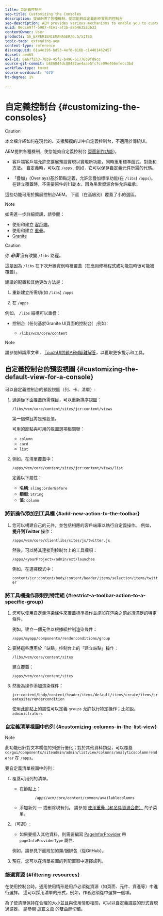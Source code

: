 ```yaml
---
title: 自定義控制台
seo-title: Customizing the Consoles
description: 提AEM供了各種機制，使您能夠自定義創作實例的控制台
seo-description: AEM provides various mechanisms to enable you to customize the consoles of your authoring instance
uuid: 8ecce9ff-5907-41e1-af3b-a8646352d633
contentOwner: User
products: SG_EXPERIENCEMANAGER/6.5/SITES
topic-tags: extending-aem
content-type: reference
discoiquuid: 61a4e196-bd53-4ef0-816b-c14401462457
docset: aem65
exl-id: 6e67f2b3-78b9-45f2-b496-61776b9fd9cc
source-git-commit: b886844dc80482ae4aae5fc7ce09e466efecc3bd
workflow-type: tm+mt
source-wordcount: '670'
ht-degree: 1%

---
```


# 自定義控制台 {#customizing-the-consoles}

>[!CAUTION]
>
>本文檔介紹如何在現代的、支援觸摸的UI中自定義控制台，不適用於傳統UI。

AEM提供各種機制，使您能夠自定義控制台 [頁面創作功能](/help/sites-developing/customizing-page-authoring-touch.md))。

* 客戶端客戶端允許您擴展預設實現以實現新功能，同時重用標準函式、對象和方法。 自定義時，可以在 `/apps.` 例如，它可以保存自定義元件所需的代碼。

* 「疊加」(Overlays)基於節點定義，允許您疊加標準功能(在 `/libs`) `/apps`)。 在建立覆蓋時，不需要原件的1:1副本，因為吊索資源合併允許繼承。

這些功能可用於擴展控制台AEM。 下面（在高級別）覆蓋了小的選區。

>[!NOTE]
>
>如需進一步詳細資訊，請參閱：
>
>* 使用和建立 [客戶端](/help/sites-developing/clientlibs.md)。
>* 使用和建立 [重疊](/help/sites-developing/overlays.md)。
>* [Granite](https://helpx.adobe.com/experience-manager/6-5/sites/developing/using/reference-materials/granite-ui/api/index.html)
>



>[!CAUTION]
>
>你 ***必須*** 沒有改變 `/libs` 路徑。
>
>這是因為 `/libs` 在下次升級實例時被覆蓋（在應用修補程式或功能包時很可能被覆蓋）。
>
>建議的配置和其他更改方法是：
>
>1. 重新建立所需項(如 `/libs`) `/apps`
>
>1. 在 `/apps`

>


例如， `/libs` 結構可以重疊：

* 控制台（任何基於Granite UI頁面的控制台）;例如：

   * `/libs/wcm/core/content`

>[!NOTE]
>
>請參閱知識庫文章， [TouchUI問題AEM疑難解答](https://helpx.adobe.com/experience-manager/kb/troubleshooting-aem-touchui-issues.html)，以獲取更多提示和工具。

## 自定義控制台的預設視圖 {#customizing-the-default-view-for-a-console}

可以自定義控制台的預設視圖（列、卡、清單）:

1. 通過從下面覆蓋所需條目，可以重新排序視圖：

   `/libs/wcm/core/content/sites/jcr:content/views`

   第一個條目將是預設值。

   可用的節點與可用的視圖選項相關聯：

   * `column`
   * `card`
   * `list`

1. 例如，在清單覆蓋中：

   `/apps/wcm/core/content/sites/jcr:content/views/list`

   定義以下屬性：

   * **名稱**: `sling:orderBefore`
   * **類型**: `String`
   * **值**: `column`

### 將新操作添加到工具欄 {#add-new-action-to-the-toolbar}

1. 您可以構建自己的元件，並包括相應的客戶端庫以執行自定義操作。 例如， **提升到Twitter** 操作：

   `/apps/wcm/core/clientlibs/sites/js/twitter.js`

   然後，可以將其連接到控制台上的工具欄項：

   `/apps/<yourProject>/admin/ext/launches`

   例如，在選擇模式中：

   `content/jcr:content/body/content/header/items/selection/items/twitter`

### 將工具欄操作限制到特定組 {#restrict-a-toolbar-action-to-a-specific-group}

1. 您可以使用自定義渲染條件來覆蓋標準操作並施加在渲染之前必須滿足的特定條件。

   例如，建立一個元件以根據組控制渲染條件：

   `/apps/myapp/components/renderconditions/group`

1. 要將這些應用於「站點」控制台上的「建立站點」操作：

   `/libs/wcm/core/content/sites`

   建立覆蓋：

   `/apps/wcm/core/content/sites`

1. 然後為操作添加渲染條件：

   `jcr:content/body/content/header/items/default/items/create/items/createsite/rendercondition`

   使用此節點上的屬性可以定義 `groups` 允許執行特定操作；比如說， `administrators`

### 自定義清單視圖中的列 {#customizing-columns-in-the-list-view}

>[!NOTE]
>
>此功能已針對文本欄位的列進行優化；對於其他資料類型，可以覆蓋 `cq/gui/components/siteadmin/admin/listview/columns/analyticscolumnrenderer` 在 `/apps`。

要自定義清單視圖中的列：

1. 覆蓋可用列的清單。

   * 在節點上：

      ```
             /apps/wcm/core/content/common/availablecolumns
      ```

   * 添加新列 — 或刪除現有列。
   請參閱 [使用重疊（和吊具資源合併）](/help/sites-developing/overlays.md) 的子菜單。

1. （可選）:

   * 如果要插入其他資料，則需要編寫 [PageInforProvider](https://helpx.adobe.com/experience-manager/6-5/sites/developing/using/reference-materials/javadoc/com/day/cq/wcm/api/PageInfoProvider.html) 帶
      `pageInfoProviderType` 屬性.

   例如，請參見下面附加的類/捆綁包（從GitHub）。

1. 現在，您可以在清單視圖的列配置器中選擇該列。

### 篩選資源 {#filtering-resources}

在使用控制台時，通用使用情形是用戶必須從資源（如頁面、元件、資產等）中進行選擇。 這可以採用清單的形式，例如，作者必須從中選擇一個項。

為了使清單保持在合理的大小並且與使用情形相關，可以以自定義謂語的形式實現過濾器。 請參閱 [這篇文章](/help/sites-developing/customizing-page-authoring-touch.md#filtering-resources) 的雙曲餘切值。
